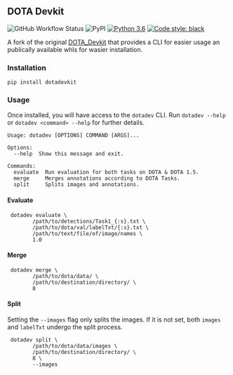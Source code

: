 ## DOTA Devkit 

![GitHub Workflow Status](https://img.shields.io/github/workflow/status/ashnair1/DOTA_devkit/Build)
![PyPI](https://img.shields.io/pypi/v/dotadevkit)
[![Python 3.6](https://img.shields.io/badge/python-3.6+-blue.svg)](https://www.python.org/downloads/release/python-360/)
[![Code style: black](https://img.shields.io/badge/code%20style-black-000000.svg)](https://github.com/psf/black)

A fork of the original [DOTA_Devkit](https://github.com/CAPTAIN-WHU/DOTA_devkit) that provides a CLI for easier usage an publically available whls for wasier installation. 

### Installation

```
pip install dotadevkit
```

### Usage
Once installed, you will have access to the `dotadev` CLI. Run `dotadev --help` or `dotadev <command> --help` for further details.
```
Usage: dotadev [OPTIONS] COMMAND [ARGS]...

Options:
  --help  Show this message and exit.

Commands:
  evaluate  Run evaluation for both tasks on DOTA & DOTA 1.5.
  merge     Merges annotations according to DOTA Tasks.
  split     Splits images and annotations.

```

#### Evaluate
```
 dotadev evaluate \
        /path/to/detections/Task1_{:s}.txt \
        /path/to/dota/val/labelTxt/{:s}.txt \
        /path/to/text/file/of/image/names \
        1.0
```
 
#### Merge

```
 dotadev merge \
        /path/to/dota/data/ \
        /path/to/destination/directory/ \
        8
```

#### Split

Setting the `--images` flag only splits the images. If it is not set, both `images` and `labelTxt` undergo the split process.

```
 dotadev split \
        /path/to/dota/data/images \
        /path/to/destination/directory/ \
        8 \
        --images
```

